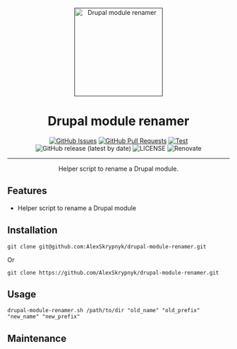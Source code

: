 <p align="center">
  <a href="" rel="noopener">
  <img width=200px height=200px src="https://placehold.jp/000000/ffffff/200x200.png?text=Drupal+module+renamer&css=%7B%22border-radius%22%3A%22%20100px%22%7D" alt="Drupal module renamer"></a>
</p>

<h1 align="center">Drupal module renamer</h1>

<div align="center">

[![GitHub Issues](https://img.shields.io/github/issues/drevops/drupal-module-renamer.svg)](https://github.com/drevops/drupal-module-renamer/issues)
[![GitHub Pull Requests](https://img.shields.io/github/issues-pr/drevops/drupal-module-renamer.svg)](https://github.com/drevops/drupal-module-renamer/pulls)
[![Test](https://github.com/drevops/drupal-module-renamer/actions/workflows/test.yml/badge.svg)](https://github.com/drevops/drupal-module-renamer/actions/workflows/test.yml)
![GitHub release (latest by date)](https://img.shields.io/github/v/release/drevops/drupal-module-renamer)
![LICENSE](https://img.shields.io/github/license/drevops/drupal-module-renamer)
![Renovate](https://img.shields.io/badge/renovate-enabled-green?logo=renovatebot)

</div>

---

<p align="center"> Helper script to rename a Drupal module.</p>


## Features

- Helper script to rename a Drupal module

## Installation


    git clone git@github.com:AlexSkrypnyk/drupal-module-renamer.git

Or

    git clone https://github.com/AlexSkrypnyk/drupal-module-renamer.git


## Usage


    drupal-module-renamer.sh /path/to/dir "old_name" "old_prefix" "new_name" "new_prefix"



## Maintenance
